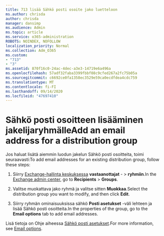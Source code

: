 ```yaml
---
title: 713 lisää Sähkö posti osoite jako luetteloon
ms.author: chrisda
author: chrisda
manager: dansimp
ms.audience: Admin
ms.topic: article
ms.service: o365-administration
ROBOTS: NOINDEX, NOFOLLOW
localization_priority: Normal
ms.collection: Adm_O365
ms.custom:
- "713"
- "3"
ms.assetid: 870f16c0-24ac-4dec-a3e3-14719e6a496a
ms.openlocfilehash: 57adf32faba3399fbbf08c9cfed267a2fc75b05a
ms.sourcegitcommit: c6692ce0fa1358ec3529e59ca0ecdfdea4cdc759
ms.translationtype: MT
ms.contentlocale: fi-FI
ms.lasthandoff: 09/14/2020
ms.locfileid: "47697410"
---
```

# <a name="add-an-email-address-for-a-distribution-group"></a><span data-ttu-id="930c9-102">Sähkö posti osoitteen lisääminen jakelijaryhmälle</span><span class="sxs-lookup"><span data-stu-id="930c9-102">Add an email address for a distribution group</span></span>

<span data-ttu-id="930c9-103">Jos haluat lisätä aiemmin luodun jakelun Sähkö posti osoitteita, toimi seuraavasti:</span><span class="sxs-lookup"><span data-stu-id="930c9-103">To add email addresses for an existing distribution group, follow these steps:</span></span>

1. <span data-ttu-id="930c9-104">Siirry [Exchange-hallinta keskuksessa](https://outlook.office365.com/ecp/) **vastaanottajat** - \> **ryhmiin**.</span><span class="sxs-lookup"><span data-stu-id="930c9-104">In the [Exchange admin center](https://outlook.office365.com/ecp/), go to **Recipients** \> **Groups**.</span></span>

2. <span data-ttu-id="930c9-105">Valitse muokattava jako ryhmä ja valitse sitten **Muokkaa**.</span><span class="sxs-lookup"><span data-stu-id="930c9-105">Select the distribution group you want to modify, and then click **Edit**.</span></span>

3. <span data-ttu-id="930c9-106">Siirry ryhmän ominaisuuksissa sähkö **Posti asetukset** -väli lehteen ja lisää Sähkö posti osoitteita.</span><span class="sxs-lookup"><span data-stu-id="930c9-106">In the properties of the group, go to the **Email options** tab to add email addresses.</span></span> 

<span data-ttu-id="930c9-107">Lisä tietoja on Ohje aiheessa [Sähkö posti asetukset](https://technet.microsoft.com/library/bb124513.aspx#emailoptions).</span><span class="sxs-lookup"><span data-stu-id="930c9-107">For more information, see [Email options](https://technet.microsoft.com/library/bb124513.aspx#emailoptions).</span></span>
